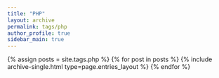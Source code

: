 ```yaml
---
title: "PHP"
layout: archive
permalink: tags/php
author_profile: true
sidebar_main: true
---
```


{% assign posts = site.tags.php %}
{% for post in posts %} {% include archive-single.html type=page.entries_layout %} {% endfor %}
